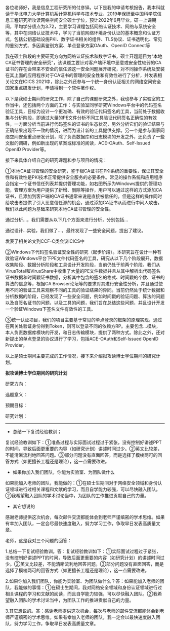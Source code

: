 各位老师好，我是信息工程研究所的付彦铎。以下是我的申请考核报告，我本科就读于华北电力大学计算机系计算机科学与技术专业，2019年保研至中国科学院信息工程研究所攻读网络空间安全硕士学位，预计2022年6月毕业。研一上课期间，平均学分绩点为3.72，主要学习课程包括网络认证技术、网络与系统安全等，其中在网络认证技术中，学习了当前网络环境身份认证的基本概念和认证方式，包括公钥基础设施PKI、数字证书相关的组件、TLS协议、证书透明化、常见的鉴别方式、多因素鉴别方案、单点登录方案OAuth、OpenID Connect等

我在硕士阶段的主要研究方向为网络认证技术和数字证书，硕士开题题目为“本地CA证书管理的安全研究”，该课题主要针对客户端环境中恶意或安全性较弱的CA证书的存在会带来不安全的信任源这一安全问题展开研究，对不同操作系统及安装在其上面的应用程序对于CA证书的管理的安全性和有效性进行了分析，并发表相关论文在ICICS 2021中，除此之外还参与一个统一身份认证相关的网络空间安全国家重点研发计划，申请得到一个软件著作权。

以下是我硕士期间的研究工作，除了自己的课题研究之外，我也参与了实验室的工作当中，还包括两个方面的工作：与实验室同学研究Windows平台中的代码签名验证工具，目标为设计一个更准确、有效的验证代码签名的工具，当前处于数据收集与分析阶段，即通过大量的PE文件分析不同工具验证代码签名正确性的有效性，一方面分析当前进行代码签名的证书的生态状况，另外分析它们的验证结果与正确结果出现不一致的情况，进而为设计新的工具提供支撑。另一个是参与国家网络空间安全重点研发计划，除了负责数据库和日志模块的开发之外，还负责了一些文献的调研，例如新出现的草案或标准的阅读，ACE-OAuth、Self-Issued OpenID Provider等。

接下来具体介绍自己的研究课题和参与项目的情况：

①本地CA证书管理的安全研究，鉴于根CA证书在PKI系统的重要性，保证其安全性和有效性是PKI技术正常提供安全服务的必要条件。常见的操作系统和应用程序会指定一个证书信任列表并提供管理功能，如右图所示为Windows提供的管理功能，管理方案为用户提供了新增、删除等操作，用户可以通过这样的方式添加CA证书，且添加到客户端的CA证书通常来说是直接被信任的。但是这样的操作同时给攻击者提供了引入恶意信任源的机会，通过添加CA证书从而进行中间人攻击，我们以此问题为基础来研究本地CA证书管理的安全性。

通过分析…，我们需要从以下几个方面来进行分析，分别包括…

通过设计…实验，我们做了…，最终发现了一些安全问题，提出了建议。

发表了相关论文到CCF-C类会议ICICS中

②Windows下代码签名验证安全性的研究（起步阶段）。本研究旨在设计一种有效验证Windows平台下PE文件代码签名的工具，研究从以下几个阶段展开，数据收集阶段、数据分析阶段和工具设计开发阶段，当前仍处于前两个阶段。我们从VirusTotal和VirusShare中收集了大量的PE文件数据并且从其中解析出代码签名证书数据和时间戳证书数据，分析其中包含的签名的格式、时间戳的个数、证书的算法的信息等，根据CA Browser论坛等的要求对其进行安全性分析，并且通过使用不同的验证工具来观察不同的工具的验证结果的异同。当前仍然处于统计数据和分析数据的阶段，已经发现了一些安全问题，例如时间戳的验证问题、算法的问题以及自签名证书的问题，以及工具的问题，我们旨在总结这些问题，并且设计开发一个验证Windows下签名文件有效性的工具。

③统一认证项目，我们的项目主要基于常见的单点登录的框架的原理实现，通过在网关处验证身份得到Token，则可以登录不同的依赖方RP。主要包含…模块，本人负责数据库模块的开发，和日志传输模块，提供了两种方式。除此之外，还对新提出的单点登录的协议进行了学习，包括ACE-OAuth和Self-Issued OpenID Provider。

以上是硕士期间主要完成的工作情况，接下来介绍拟攻读博士学位期间的研究计划。

**拟攻读博士学位期间的研究计划**

研究方向：



选题意义：



预期目标：



研究计划：

---

-   总结一下复试经验教训；

复试经验教训如下：①准备过程与实际面试过程过于紧张，没有控制好讲述PPT的时间，导致后面更重要的内容（如研究计划）讲述时间过少。②英文比较差，不能清晰流利地回答问题。③部分问题没有直面回答，而是选择了模棱两可的回答方式（如更擅长工程还是理论），这一点需要改进。

-   如果你加入我们团队，你能为实验室、为团队做什么

如果能加入老师的团队，我能做的：①在硕士生期间对于网络安全领域和身份认证领域进行过相关课程和文献的学习，而且自学能力较强，可以尽快融入团队。②我希望融入团队的学术讨论当中，为团队的工作推进贡献自己的力量。

-   其它想说的 

感谢老师提供这次机会，每次邮件交流都能体会到老师严谨缜密的学术思维。如果有幸加入团队，一定会尽最快速度融入，努力学习工作，争取早日发表高质量文章。



老师，这是我对三个问题的回答：

1.总结一下复试经验教训。答：复试经验教训如下：①实际面试过程过于紧张，没有控制好讲述PPT的时间，导致后面更重要的内容（如研究计划）的讲述时间过少。②英文比较差，不能清晰流利地回答问题。③部分问题没有直面回答，而是选择了模棱两可的回答方式（如更擅长工程还是理论），这一点需要改进。

2.如果你加入我们团队，你能为实验室、为团队做什么？答：如果能加入老师的团队，我能做的事情：①在硕士生期间，我对网络安全领域和身份认证领域进行过相关课程的学习和文献的阅读，而且自学能力较强，可以尽快融入团队。②我希望融入团队的学术讨论当中，为团队工作的推进贡献自己的力量。

3.其它想说的。答：感谢老师提供这次机会，每次与老师的邮件交流都能体会到老师严谨缜密的学术思维。如果有幸加入老师的团队，我一定会以最快速度融入团队，努力学习工作，争取早日发表高质量文章。


